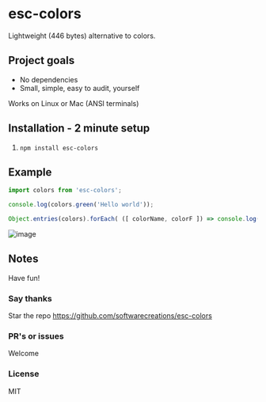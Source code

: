 # esc-colors

Lightweight (446 bytes) alternative to colors.

## Project goals

* No dependencies
* Small, simple, easy to audit, yourself

Works on Linux or Mac (ANSI terminals)

## Installation - 2 minute setup

1. `npm install esc-colors`

## Example

```JavaScript
import colors from 'esc-colors';

console.log(colors.green('Hello world'));

Object.entries(colors).forEach( ([ colorName, colorF ]) => console.log(colorF(colorName)) );
```
![image](https://github.com/user-attachments/assets/3b13c0e8-eee0-4e23-be84-546f8bf77b81)

## Notes

Have fun!

### Say thanks

Star the repo
https://github.com/softwarecreations/esc-colors

### PR's or issues

Welcome

### License

MIT
